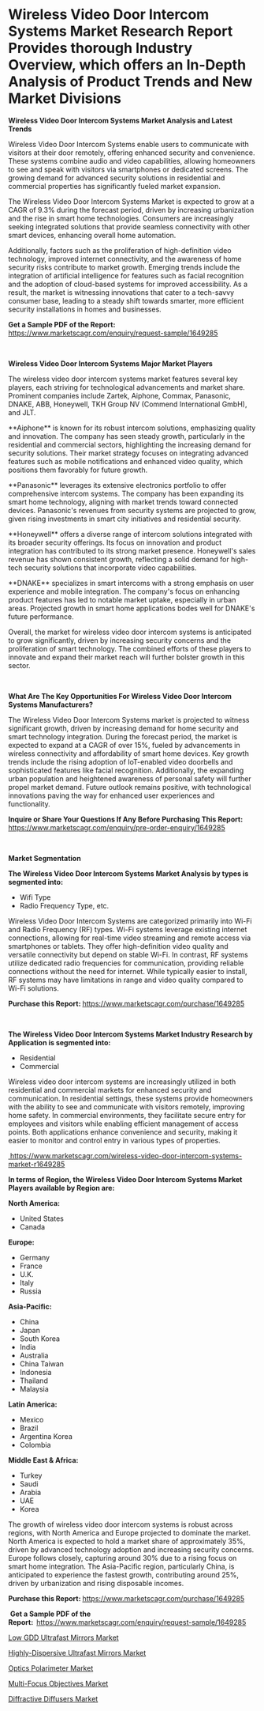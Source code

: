 <p><h1>Wireless Video Door Intercom Systems Market Research Report Provides thorough Industry Overview, which offers an In-Depth Analysis of Product Trends and New Market Divisions</h1></p><p><strong>Wireless Video Door Intercom Systems Market Analysis and Latest Trends</strong></p>
<p><p>Wireless Video Door Intercom Systems enable users to communicate with visitors at their door remotely, offering enhanced security and convenience. These systems combine audio and video capabilities, allowing homeowners to see and speak with visitors via smartphones or dedicated screens. The growing demand for advanced security solutions in residential and commercial properties has significantly fueled market expansion.</p><p>The Wireless Video Door Intercom Systems Market is expected to grow at a CAGR of 9.3% during the forecast period, driven by increasing urbanization and the rise in smart home technologies. Consumers are increasingly seeking integrated solutions that provide seamless connectivity with other smart devices, enhancing overall home automation. </p><p>Additionally, factors such as the proliferation of high-definition video technology, improved internet connectivity, and the awareness of home security risks contribute to market growth. Emerging trends include the integration of artificial intelligence for features such as facial recognition and the adoption of cloud-based systems for improved accessibility. As a result, the market is witnessing innovations that cater to a tech-savvy consumer base, leading to a steady shift towards smarter, more efficient security installations in homes and businesses.</p></p>
<p><strong>Get a Sample PDF of the Report:&nbsp;</strong> <a href="https://www.marketscagr.com/enquiry/request-sample/1649285?utm_campaign=1869&utm_medium=2&utm_source=Github&utm_content=ia&utm_term=28022025&utm_id=wireless-video-door-intercom-systems">https://www.marketscagr.com/enquiry/request-sample/1649285</a></p>
<p>&nbsp;</p>
<p><strong>Wireless Video Door Intercom Systems Major Market Players</strong></p>
<p><p>The wireless video door intercom systems market features several key players, each striving for technological advancements and market share. Prominent companies include Zartek, Aiphone, Commax, Panasonic, DNAKE, ABB, Honeywell, TKH Group NV (Commend International GmbH), and JLT.</p><p>**Aiphone** is known for its robust intercom solutions, emphasizing quality and innovation. The company has seen steady growth, particularly in the residential and commercial sectors, highlighting the increasing demand for security solutions. Their market strategy focuses on integrating advanced features such as mobile notifications and enhanced video quality, which positions them favorably for future growth.</p><p>**Panasonic** leverages its extensive electronics portfolio to offer comprehensive intercom systems. The company has been expanding its smart home technology, aligning with market trends toward connected devices. Panasonic's revenues from security systems are projected to grow, given rising investments in smart city initiatives and residential security.</p><p>**Honeywell** offers a diverse range of intercom solutions integrated with its broader security offerings. Its focus on innovation and product integration has contributed to its strong market presence. Honeywell's sales revenue has shown consistent growth, reflecting a solid demand for high-tech security solutions that incorporate video capabilities.</p><p>**DNAKE** specializes in smart intercoms with a strong emphasis on user experience and mobile integration. The company's focus on enhancing product features has led to notable market uptake, especially in urban areas. Projected growth in smart home applications bodes well for DNAKE's future performance.</p><p>Overall, the market for wireless video door intercom systems is anticipated to grow significantly, driven by increasing security concerns and the proliferation of smart technology. The combined efforts of these players to innovate and expand their market reach will further bolster growth in this sector.</p></p>
<p>&nbsp;</p>
<p><strong>What Are The Key Opportunities For Wireless Video Door Intercom Systems Manufacturers?</strong></p>
<p><p>The Wireless Video Door Intercom Systems market is projected to witness significant growth, driven by increasing demand for home security and smart technology integration. During the forecast period, the market is expected to expand at a CAGR of over 15%, fueled by advancements in wireless connectivity and affordability of smart home devices. Key growth trends include the rising adoption of IoT-enabled video doorbells and sophisticated features like facial recognition. Additionally, the expanding urban population and heightened awareness of personal safety will further propel market demand. Future outlook remains positive, with technological innovations paving the way for enhanced user experiences and functionality.</p></p>
<p><strong>Inquire or Share Your Questions If Any Before Purchasing This Report:</strong> <a href="https://www.marketscagr.com/enquiry/pre-order-enquiry/1649285?utm_campaign=1869&utm_medium=2&utm_source=Github&utm_content=ia&utm_term=28022025&utm_id=wireless-video-door-intercom-systems">https://www.marketscagr.com/enquiry/pre-order-enquiry/1649285</a></p>
<p>&nbsp;</p>
<p><strong>Market Segmentation</strong></p>
<p><strong>The Wireless Video Door Intercom Systems Market Analysis by types is segmented into:</strong></p>
<p><ul><li>Wifi Type</li><li>Radio Frequency Type, etc.</li></ul></p>
<p><p>Wireless Video Door Intercom Systems are categorized primarily into Wi-Fi and Radio Frequency (RF) types. Wi-Fi systems leverage existing internet connections, allowing for real-time video streaming and remote access via smartphones or tablets. They offer high-definition video quality and versatile connectivity but depend on stable Wi-Fi. In contrast, RF systems utilize dedicated radio frequencies for communication, providing reliable connections without the need for internet. While typically easier to install, RF systems may have limitations in range and video quality compared to Wi-Fi solutions.</p></p>
<p><strong>Purchase this Report:&nbsp;</strong><a href="https://www.marketscagr.com/purchase/1649285?utm_campaign=1869&utm_medium=2&utm_source=Github&utm_content=ia&utm_term=28022025&utm_id=wireless-video-door-intercom-systems">https://www.marketscagr.com/purchase/1649285</a></p>
<p>&nbsp;</p>
<p><strong>The Wireless Video Door Intercom Systems Market Industry Research by Application is segmented into:</strong></p>
<p><ul><li>Residential</li><li>Commercial</li></ul></p>
<p><p>Wireless video door intercom systems are increasingly utilized in both residential and commercial markets for enhanced security and communication. In residential settings, these systems provide homeowners with the ability to see and communicate with visitors remotely, improving home safety. In commercial environments, they facilitate secure entry for employees and visitors while enabling efficient management of access points. Both applications enhance convenience and security, making it easier to monitor and control entry in various types of properties.</p></p>
<p><a href="https://www.marketscagr.com/wireless-video-door-intercom-systems-market-r1649285?utm_campaign=1869&utm_medium=2&utm_source=Github&utm_content=ia&utm_term=28022025&utm_id=wireless-video-door-intercom-systems">&nbsp;https://www.marketscagr.com/wireless-video-door-intercom-systems-market-r1649285</a></p>
<p><strong>In terms of Region, the Wireless Video Door Intercom Systems Market Players available by Region are:</strong></p>
<p>
    <p> <strong> North America: </strong>
        <ul>
            <li>United States</li>
            <li>Canada</li>
        </ul>
        </p> 
    <p> <strong> Europe: </strong>
        <ul>
            <li>Germany</li>
            <li>France</li>
            <li>U.K.</li>
            <li>Italy</li>
            <li>Russia</li>
        </ul>
        </p> 
    <p> <strong> Asia-Pacific: </strong>
        <ul>
            <li>China</li>
            <li>Japan</li>
            <li>South Korea</li>
            <li>India</li>
            <li>Australia</li>
            <li>China Taiwan</li>
            <li>Indonesia</li>
            <li>Thailand</li>
            <li>Malaysia</li>
        </ul>
        </p> 
    <p> <strong> Latin America: </strong>
        <ul>
            <li>Mexico</li>
            <li>Brazil</li>
            <li>Argentina Korea</li>
            <li>Colombia</li>
        </ul>
        </p> 
    <p> <strong> Middle East & Africa: </strong>
        <ul>
            <li>Turkey</li>
            <li>Saudi</li>
            <li>Arabia</li>
            <li>UAE</li>
            <li>Korea</li>
        </ul>
    </p>
    </p>
<p><p>The growth of wireless video door intercom systems is robust across regions, with North America and Europe projected to dominate the market. North America is expected to hold a market share of approximately 35%, driven by advanced technology adoption and increasing security concerns. Europe follows closely, capturing around 30% due to a rising focus on smart home integration. The Asia-Pacific region, particularly China, is anticipated to experience the fastest growth, contributing around 25%, driven by urbanization and rising disposable incomes.</p></p>
<p><strong>Purchase this Report: </strong><a href="https://www.marketscagr.com/purchase/1649285?utm_campaign=1869&utm_medium=2&utm_source=Github&utm_content=ia&utm_term=28022025&utm_id=wireless-video-door-intercom-systems">https://www.marketscagr.com/purchase/1649285</a></p>
<p>&nbsp;<strong>Get a Sample PDF of the Report:&nbsp;&nbsp;</strong><a href="https://www.marketscagr.com/enquiry/request-sample/1649285?utm_campaign=1869&utm_medium=2&utm_source=Github&utm_content=ia&utm_term=28022025&utm_id=wireless-video-door-intercom-systems">https://www.marketscagr.com/enquiry/request-sample/1649285</a></p>
<p><strong></strong></p>
<p><p><a href="https://github.com/penecorodz74/Market-Research-Report-List-1/blob/main/low-gdd-ultrafast-mirrors-market.md?utm_campaign=1869&utm_medium=2&utm_source=Github&utm_content=ia&utm_term=28022025&utm_id=wireless-video-door-intercom-systems">Low GDD Ultrafast Mirrors Market</a></p><p><a href="https://github.com/sadimsamid/Market-Research-Report-List-1/blob/main/highly-dispersive-ultrafast-mirrors-market.md?utm_campaign=1869&utm_medium=2&utm_source=Github&utm_content=ia&utm_term=28022025&utm_id=wireless-video-door-intercom-systems">Highly-Dispersive Ultrafast Mirrors Market</a></p><p><a href="https://github.com/aistraasinyo/Market-Research-Report-List-1/blob/main/optics-polarimeter-market.md?utm_campaign=1869&utm_medium=2&utm_source=Github&utm_content=ia&utm_term=28022025&utm_id=wireless-video-door-intercom-systems">Optics Polarimeter Market</a></p><p><a href="https://github.com/jhamygunler/Market-Research-Report-List-1/blob/main/multi-focus-objectives-market.md?utm_campaign=1869&utm_medium=2&utm_source=Github&utm_content=ia&utm_term=28022025&utm_id=wireless-video-door-intercom-systems">Multi-Focus Objectives Market</a></p><p><a href="https://github.com/boysabotzoc/Market-Research-Report-List-1/blob/main/diffractive-diffusers-market.md?utm_campaign=1869&utm_medium=2&utm_source=Github&utm_content=ia&utm_term=28022025&utm_id=wireless-video-door-intercom-systems">Diffractive Diffusers Market</a></p></p>